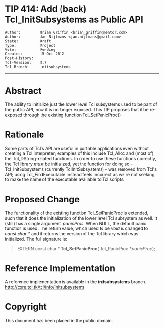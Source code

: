# TIP 414: Add (back) Tcl_InitSubsystems as Public API
	Author:         Brian Griffin <brian_griffin@mentor.com>
	Author:         Jan Nijtmans <jan.nijtmans@gmail.com>
	State:          Draft
	Type:           Project
	Vote:           Pending
	Created:        15-Oct-2012
	Post-History:   
	Tcl-Version:    8.7
	Tcl-Branch:     initsubsystems
-----

# Abstract

The ability to initialize just the lower level Tcl subsystems used to be part
of the public API, now it is no longer exposed. This TIP proposes that it be
re-exposed through the existing function Tcl\_SetPanicProc()

# Rationale

Some parts of Tcl's API are useful in portable applications even without
creating a Tcl interpreter; examples of this include Tcl\_Alloc and \(most of\)
the Tcl\_DString-related functions. In order to use these functions correctly,
the Tcl library _must_ be initialized, yet the function for doing so -
Tcl\_InitSubsystems \(currently TclInitSubsystems\) - was removed from Tcl's API;
using Tcl\_FindExecutable instead feels incorrect as we're not seeking to make
the name of the executable available to Tcl scripts.

# Proposed Change

The functionality of the existing function Tcl\_SetPanicProc is extended,
such that it does the initialization of the lower level Tcl subsystem as well.
It (still) has a single argument, _panicProc_. When NULL, the default panic
function is used. The return value, which used to be _void_ is changed to
_const char *_ and it returns the version of the Tcl library which was
initialized. The full signature is:

 > EXTERN const char \*
   **Tcl\_SetPanicProc**\(
       Tcl\_PanicProc \*_panicProc_\);

# Reference Implementation

A reference implementation is available in the **initsubsystems** branch.
<http://core.tcl.tk/tcl/info/initsubsystems> 

# Copyright

This document has been placed in the public domain.
